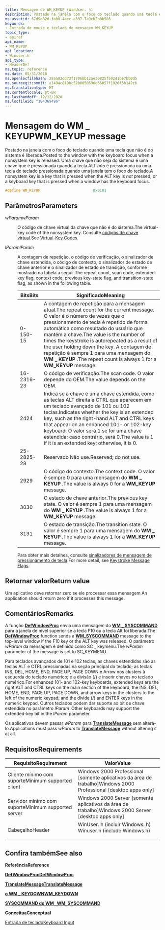 ```yaml
---
title: Mensagem de WM_KEYUP (WinUser. h)
description: Postado na janela com o foco do teclado quando uma tecla que não é do sistema é liberada. Uma chave que não seja do sistema é uma chave que é pressionada quando a tecla ALT não é pressionada ou uma tecla do teclado pressionada quando uma janela tem o foco do teclado.
ms.assetid: 67d9d82d-fab0-4aec-a337-7a9cb2b0b586
keywords:
- Entrada de mouse e teclado de mensagem WM_KEYUP
topic_type:
- apiref
api_name:
- WM_KEYUP
api_location:
- Winuser.h
api_type:
- HeaderDef
ms.topic: reference
ms.date: 05/31/2018
ms.openlocfilehash: 28aa02dd73f1706bb12ae30825f50241be7bb0d5
ms.sourcegitcommit: a1494c819bc5200050696e66057f1020f5b142cb
ms.translationtype: MT
ms.contentlocale: pt-BR
ms.lasthandoff: 12/12/2020
ms.locfileid: "104369496"
---
```

# <a name="wm_keyup-message"></a><span data-ttu-id="2e177-105">Mensagem do WM \_ KEYUP</span><span class="sxs-lookup"><span data-stu-id="2e177-105">WM\_KEYUP message</span></span>

<span data-ttu-id="2e177-106">Postado na janela com o foco do teclado quando uma tecla que não é do sistema é liberada.</span><span class="sxs-lookup"><span data-stu-id="2e177-106">Posted to the window with the keyboard focus when a nonsystem key is released.</span></span> <span data-ttu-id="2e177-107">Uma chave que não seja do sistema é uma chave que é pressionada quando a tecla ALT *não* é pressionada ou uma tecla do teclado pressionada quando uma janela tem o foco do teclado.</span><span class="sxs-lookup"><span data-stu-id="2e177-107">A nonsystem key is a key that is pressed when the ALT key is *not* pressed, or a keyboard key that is pressed when a window has the keyboard focus.</span></span>


```C++
#define WM_KEYUP                        0x0101
```



## <a name="parameters"></a><span data-ttu-id="2e177-108">Parâmetros</span><span class="sxs-lookup"><span data-stu-id="2e177-108">Parameters</span></span>

<dl> <dt>

<span data-ttu-id="2e177-109">*wParam*</span><span class="sxs-lookup"><span data-stu-id="2e177-109">*wParam*</span></span> 
</dt> <dd>

<span data-ttu-id="2e177-110">O código de chave virtual da chave que não é do sistema.</span><span class="sxs-lookup"><span data-stu-id="2e177-110">The virtual-key code of the nonsystem key.</span></span> <span data-ttu-id="2e177-111">Consulte [códigos de chave virtual](virtual-key-codes.md).</span><span class="sxs-lookup"><span data-stu-id="2e177-111">See [Virtual-Key Codes](virtual-key-codes.md).</span></span>

</dd> <dt>

<span data-ttu-id="2e177-112">*lParam*</span><span class="sxs-lookup"><span data-stu-id="2e177-112">*lParam*</span></span> 
</dt> <dd>

<span data-ttu-id="2e177-113">A contagem de repetição, o código de verificação, o sinalizador de chave estendida, o código de contexto, o sinalizador de estado de chave anterior e o sinalizador de estado de transição, conforme mostrado na tabela a seguir.</span><span class="sxs-lookup"><span data-stu-id="2e177-113">The repeat count, scan code, extended-key flag, context code, previous key-state flag, and transition-state flag, as shown in the following table.</span></span>



| <span data-ttu-id="2e177-114">Bits</span><span class="sxs-lookup"><span data-stu-id="2e177-114">Bits</span></span>  | <span data-ttu-id="2e177-115">Significado</span><span class="sxs-lookup"><span data-stu-id="2e177-115">Meaning</span></span>                                                                                                                                                                                                          |
|-------|------------------------------------------------------------------------------------------------------------------------------------------------------------------------------------------------------------------|
| <span data-ttu-id="2e177-116">0-15</span><span class="sxs-lookup"><span data-stu-id="2e177-116">0-15</span></span>  | <span data-ttu-id="2e177-117">A contagem de repetição para a mensagem atual.</span><span class="sxs-lookup"><span data-stu-id="2e177-117">The repeat count for the current message.</span></span> <span data-ttu-id="2e177-118">O valor é o número de vezes que o pressionamento de tecla é repetido de forma automática como resultado do usuário que mantém a chave.</span><span class="sxs-lookup"><span data-stu-id="2e177-118">The value is the number of times the keystroke is autorepeated as a result of the user holding down the key.</span></span> <span data-ttu-id="2e177-119">A contagem de repetição é sempre 1 para uma mensagem do **WM \_ KEYUP** .</span><span class="sxs-lookup"><span data-stu-id="2e177-119">The repeat count is always 1 for a **WM\_KEYUP** message.</span></span> |
| <span data-ttu-id="2e177-120">16-23</span><span class="sxs-lookup"><span data-stu-id="2e177-120">16-23</span></span> | <span data-ttu-id="2e177-121">O código de verificação.</span><span class="sxs-lookup"><span data-stu-id="2e177-121">The scan code.</span></span> <span data-ttu-id="2e177-122">O valor depende do OEM.</span><span class="sxs-lookup"><span data-stu-id="2e177-122">The value depends on the OEM.</span></span>                                                                                                                                                                     |
| <span data-ttu-id="2e177-123">24</span><span class="sxs-lookup"><span data-stu-id="2e177-123">24</span></span>    | <span data-ttu-id="2e177-124">Indica se a chave é uma chave estendida, como as teclas ALT direita e CTRL que aparecem em um teclado avançado de 101 ou 102 teclas.</span><span class="sxs-lookup"><span data-stu-id="2e177-124">Indicates whether the key is an extended key, such as the right-hand ALT and CTRL keys that appear on an enhanced 101- or 102-key keyboard.</span></span> <span data-ttu-id="2e177-125">O valor será 1 se for uma chave estendida; caso contrário, será 0.</span><span class="sxs-lookup"><span data-stu-id="2e177-125">The value is 1 if it is an extended key; otherwise, it is 0.</span></span>         |
| <span data-ttu-id="2e177-126">25-28</span><span class="sxs-lookup"><span data-stu-id="2e177-126">25-28</span></span> | <span data-ttu-id="2e177-127">Reservado Não use.</span><span class="sxs-lookup"><span data-stu-id="2e177-127">Reserved; do not use.</span></span>                                                                                                                                                                                            |
| <span data-ttu-id="2e177-128">29</span><span class="sxs-lookup"><span data-stu-id="2e177-128">29</span></span>    | <span data-ttu-id="2e177-129">O código do contexto.</span><span class="sxs-lookup"><span data-stu-id="2e177-129">The context code.</span></span> <span data-ttu-id="2e177-130">O valor é sempre 0 para uma mensagem do **WM \_ KEYUP** .</span><span class="sxs-lookup"><span data-stu-id="2e177-130">The value is always 0 for a **WM\_KEYUP** message.</span></span>                                                                                                                                             |
| <span data-ttu-id="2e177-131">30</span><span class="sxs-lookup"><span data-stu-id="2e177-131">30</span></span>    | <span data-ttu-id="2e177-132">O estado de chave anterior.</span><span class="sxs-lookup"><span data-stu-id="2e177-132">The previous key state.</span></span> <span data-ttu-id="2e177-133">O valor é sempre 1 para uma mensagem do **WM \_ KEYUP** .</span><span class="sxs-lookup"><span data-stu-id="2e177-133">The value is always 1 for a **WM\_KEYUP** message.</span></span>                                                                                                                                       |
| <span data-ttu-id="2e177-134">31</span><span class="sxs-lookup"><span data-stu-id="2e177-134">31</span></span>    | <span data-ttu-id="2e177-135">O estado de transição.</span><span class="sxs-lookup"><span data-stu-id="2e177-135">The transition state.</span></span> <span data-ttu-id="2e177-136">O valor é sempre 1 para uma mensagem do **WM \_ KEYUP** .</span><span class="sxs-lookup"><span data-stu-id="2e177-136">The value is always 1 for a **WM\_KEYUP** message.</span></span>                                                                                                                                         |

<span data-ttu-id="2e177-137">Para obter mais detalhes, consulte [sinalizadores de mensagem de pressionamento de tecla](about-keyboard-input.md#keystroke-message-flags).</span><span class="sxs-lookup"><span data-stu-id="2e177-137">For more detail, see [Keystroke Message Flags](about-keyboard-input.md#keystroke-message-flags).</span></span>
 

</dd> </dl>

## <a name="return-value"></a><span data-ttu-id="2e177-138">Retornar valor</span><span class="sxs-lookup"><span data-stu-id="2e177-138">Return value</span></span>

<span data-ttu-id="2e177-139">Um aplicativo deve retornar zero se ele processar essa mensagem.</span><span class="sxs-lookup"><span data-stu-id="2e177-139">An application should return zero if it processes this message.</span></span>

## <a name="remarks"></a><span data-ttu-id="2e177-140">Comentários</span><span class="sxs-lookup"><span data-stu-id="2e177-140">Remarks</span></span>

<span data-ttu-id="2e177-141">A função [**DefWindowProc**](/windows/desktop/api/winuser/nf-winuser-defwindowproca) envia uma mensagem do [**WM \_ SYSCOMMAND**](/windows/desktop/menurc/wm-syscommand) para a janela de nível superior se a tecla F10 ou a tecla Alt foi liberada.</span><span class="sxs-lookup"><span data-stu-id="2e177-141">The [**DefWindowProc**](/windows/desktop/api/winuser/nf-winuser-defwindowproca) function sends a [**WM\_SYSCOMMAND**](/windows/desktop/menurc/wm-syscommand) message to the top-level window if the F10 key or the ALT key was released.</span></span> <span data-ttu-id="2e177-142">O parâmetro *wParam* da mensagem é definido como SC \_ keymenu.</span><span class="sxs-lookup"><span data-stu-id="2e177-142">The *wParam* parameter of the message is set to SC\_KEYMENU.</span></span>

<span data-ttu-id="2e177-143">Para teclados avançados de 101 e 102 teclas, as chaves estendidas são as teclas ALT e CTRL pressionadas na seção principal do teclado; as teclas INS, DEL, HOME, END, PAGE UP, PAGE DOWN e Arrow nos clusters à esquerda do teclado numérico; e a divisão (/) e inserir chaves no teclado numérico.</span><span class="sxs-lookup"><span data-stu-id="2e177-143">For enhanced 101- and 102-key keyboards, extended keys are the right ALT and CTRL keys on the main section of the keyboard; the INS, DEL, HOME, END, PAGE UP, PAGE DOWN, and arrow keys in the clusters to the left of the numeric keypad; and the divide (/) and ENTER keys in the numeric keypad.</span></span> <span data-ttu-id="2e177-144">Outros teclados podem dar suporte ao bit de chave estendida no parâmetro *lParam* .</span><span class="sxs-lookup"><span data-stu-id="2e177-144">Other keyboards may support the extended-key bit in the *lParam* parameter.</span></span>

<span data-ttu-id="2e177-145">Os aplicativos devem passar *wParam* para [**TranslateMessage**](/windows/desktop/api/winuser/nf-winuser-translatemessage) sem alterá-lo.</span><span class="sxs-lookup"><span data-stu-id="2e177-145">Applications must pass *wParam* to [**TranslateMessage**](/windows/desktop/api/winuser/nf-winuser-translatemessage) without altering it at all.</span></span>

## <a name="requirements"></a><span data-ttu-id="2e177-146">Requisitos</span><span class="sxs-lookup"><span data-stu-id="2e177-146">Requirements</span></span>



| <span data-ttu-id="2e177-147">Requisito</span><span class="sxs-lookup"><span data-stu-id="2e177-147">Requirement</span></span> | <span data-ttu-id="2e177-148">Valor</span><span class="sxs-lookup"><span data-stu-id="2e177-148">Value</span></span> |
|-------------------------------------|----------------------------------------------------------------------------------------------------------|
| <span data-ttu-id="2e177-149">Cliente mínimo com suporte</span><span class="sxs-lookup"><span data-stu-id="2e177-149">Minimum supported client</span></span><br/> | <span data-ttu-id="2e177-150">Windows 2000 Professional \[somente aplicativos da área de trabalho\]</span><span class="sxs-lookup"><span data-stu-id="2e177-150">Windows 2000 Professional \[desktop apps only\]</span></span><br/>                                               |
| <span data-ttu-id="2e177-151">Servidor mínimo com suporte</span><span class="sxs-lookup"><span data-stu-id="2e177-151">Minimum supported server</span></span><br/> | <span data-ttu-id="2e177-152">Windows 2000 Server \[somente aplicativos da área de trabalho\]</span><span class="sxs-lookup"><span data-stu-id="2e177-152">Windows 2000 Server \[desktop apps only\]</span></span><br/>                                                     |
| <span data-ttu-id="2e177-153">Cabeçalho</span><span class="sxs-lookup"><span data-stu-id="2e177-153">Header</span></span><br/>                   | <dl> <span data-ttu-id="2e177-154"><dt>WinUser. h (incluir Windows. h)</dt></span><span class="sxs-lookup"><span data-stu-id="2e177-154"><dt>Winuser.h (include Windows.h)</dt></span></span> </dl> |



## <a name="see-also"></a><span data-ttu-id="2e177-155">Confira também</span><span class="sxs-lookup"><span data-stu-id="2e177-155">See also</span></span>

<dl> <dt>

<span data-ttu-id="2e177-156">**Referência**</span><span class="sxs-lookup"><span data-stu-id="2e177-156">**Reference**</span></span>
</dt> <dt>

[<span data-ttu-id="2e177-157">**DefWindowProc**</span><span class="sxs-lookup"><span data-stu-id="2e177-157">**DefWindowProc**</span></span>](/windows/desktop/api/winuser/nf-winuser-defwindowproca)
</dt> <dt>

[<span data-ttu-id="2e177-158">**TranslateMessage**</span><span class="sxs-lookup"><span data-stu-id="2e177-158">**TranslateMessage**</span></span>](/windows/desktop/api/winuser/nf-winuser-translatemessage)
</dt> <dt>

[<span data-ttu-id="2e177-159">**o WM \_ KEYDOWN**</span><span class="sxs-lookup"><span data-stu-id="2e177-159">**WM\_KEYDOWN**</span></span>](wm-keydown.md)
</dt> <dt>

[<span data-ttu-id="2e177-160">**SYSCOMMAND do WM \_**</span><span class="sxs-lookup"><span data-stu-id="2e177-160">**WM\_SYSCOMMAND**</span></span>](/windows/desktop/menurc/wm-syscommand)
</dt> <dt>

<span data-ttu-id="2e177-161">**Conceitua**</span><span class="sxs-lookup"><span data-stu-id="2e177-161">**Conceptual**</span></span>
</dt> <dt>

[<span data-ttu-id="2e177-162">Entrada de teclado</span><span class="sxs-lookup"><span data-stu-id="2e177-162">Keyboard Input</span></span>](keyboard-input.md)
</dt> </dl>

 


